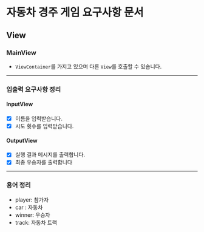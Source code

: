 # 자동차 경주 게임 요구사항 문서

## View

### MainView

- `ViewContainer`를 가지고 있으며 다른 `View`를 호출할 수 있습니다.

---

### 입출력 요구사항 정리

#### InputView

- [X] 이름을 입력받습니다.
- [X] 시도 횟수를 입력받습니다.

#### OutputView

- [X] 실행 결과 메시지를 출력합니다.
- [X] 최종 우승자를 출력합니다

--- 

### 용어 정리

- player: 참가자
- car : 자동차
- winner: 우승자
- track: 자동차 트랙